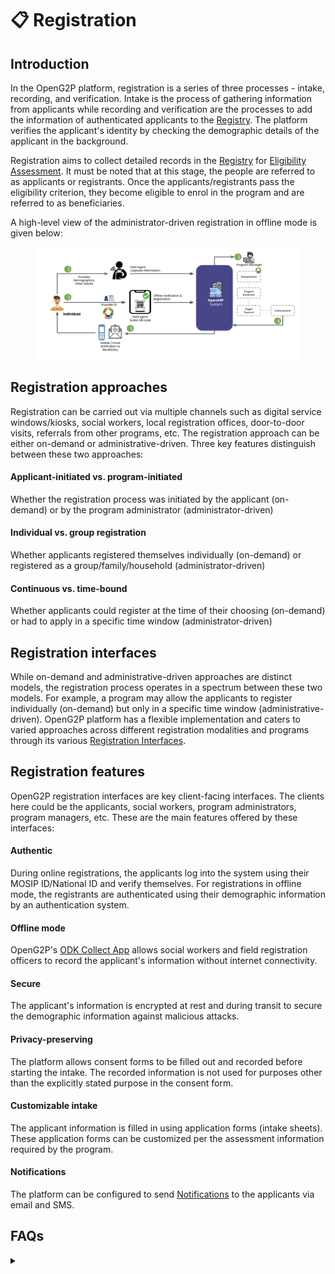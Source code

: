 # 📋 Registration

## Introduction

In the OpenG2P platform, registration is a series of three processes - intake, recording, and verification. Intake is the process of gathering information from applicants while recording and verification are the processes to add the information of authenticated applicants to the [Registry](registry.md). The platform verifies the applicant's identity by checking the demographic details of the applicant in the background.

Registration aims to collect detailed records in the [Registry](registry.md) for [Eligibility Assessment](../beneficiary-management/eligibility.md). It must be noted that at this stage, the people are referred to as applicants or registrants. Once the applicants/registrants pass the eligibility criterion, they become eligible to enrol in the program and are referred to as beneficiaries.

A high-level view of the administrator-driven registration in offline mode is given below:&#x20;

<figure><img src="https://github.com/OpenG2P/openg2p-documentation/raw/00d70c2522faff12a735f69918503f2aa1485c78/.gitbook/assets/registration-flow.png" alt=""><figcaption></figcaption></figure>

## Registration approaches

Registration can be carried out via multiple channels such as digital service windows/kiosks, social workers, local registration offices, door-to-door visits, referrals from other programs, etc. The registration approach can be either on-demand or administrative-driven. Three key features distinguish between these two approaches:

#### **Applicant-initiated vs. program-initiated**

Whether the registration process was initiated by the applicant (on-demand) or by the program administrator (administrator-driven)

#### **Individual vs. group registration**

Whether applicants registered themselves individually (on-demand) or registered as a group/family/household (administrator-driven)

#### **Continuous vs. time-bound**

Whether applicants could register at the time of their choosing (on-demand) or had to apply in a specific time window (administrator-driven)

## Registration interfaces

While on-demand and administrative-driven approaches are distinct models, the registration process operates in a spectrum between these two models. For example, a program may allow the applicants to register individually (on-demand) but only in a specific time window (administrative-driven). OpenG2P platform has a flexible implementation and caters to varied approaches across different registration modalities and programs through its various [Registration Interfaces](registration-methods/).

## Registration features

OpenG2P registration interfaces are key client-facing interfaces. The clients here could be the applicants, social workers, program administrators, program managers, etc. These are the main features offered by these interfaces:

#### **Authentic**

During online registrations, the applicants log into the system using their MOSIP ID/National ID and verify themselves. For registrations in offline mode, the registrants are authenticated using their demographic information by an authentication system.

#### **Offline mode**

OpenG2P's [ODK Collect App](registration-methods/offline-registration.md) allows social workers and field registration officers to record the applicant's information without internet connectivity.

#### **Secure**

The applicant's information is encrypted at rest and during transit to secure the demographic information against malicious attacks.

#### **Privacy-preserving**

The platform allows consent forms to be filled out and recorded before starting the intake. The recorded information is not used for purposes other than the explicitly stated purpose in the consent form.

#### Customizable intake

The applicant information is filled in using application forms (intake sheets). These application forms can be customized per the assessment information required by the program.

#### Notifications

The platform can be configured to send [Notifications](../beneficiary-management/notifications.md) to the applicants via email and SMS.

## FAQs

<details>

<summary></summary>



</details>
